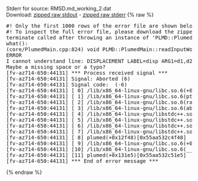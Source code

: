 Stderr for source:  RMSD.md_working_2.dat   
Download: [zipped raw stdout](RMSD.md_working_2.dat.plumed.stdout.txt.zip) - [zipped raw stderr](RMSD.md_working_2.dat.plumed.stderr.txt.zip) 
{% raw %}
<pre>
#! Only the first 1000 rows of the error file are shown below
#! To inspect the full error file, please download the zipped raw stderr file above
terminate called after throwing an instance of 'PLMD::Plumed::ExceptionError'
what():
(core/PlumedMain.cpp:824) void PLMD::PlumedMain::readInputWords(const std::vector<std::__cxx11::basic_string<char> >&)
ERROR
I cannot understand line: DISPLACEMENT LABEL=disp ARG1=d1,d2,d3 ARG2=d1_ref,d2_ref,d3_ref
Maybe a missing space or a typo?
[fv-az714-650:44131] *** Process received signal ***
[fv-az714-650:44131] Signal: Aborted (6)
[fv-az714-650:44131] Signal code:  (-6)
[fv-az714-650:44131] [ 0] /lib/x86_64-linux-gnu/libc.so.6(+0x42520)[0x7f0c6e242520]
[fv-az714-650:44131] [ 1] /lib/x86_64-linux-gnu/libc.so.6(pthread_kill+0x12c)[0x7f0c6e2969fc]
[fv-az714-650:44131] [ 2] /lib/x86_64-linux-gnu/libc.so.6(raise+0x16)[0x7f0c6e242476]
[fv-az714-650:44131] [ 3] /lib/x86_64-linux-gnu/libc.so.6(abort+0xd3)[0x7f0c6e2287f3]
[fv-az714-650:44131] [ 4] /lib/x86_64-linux-gnu/libstdc++.so.6(+0xa2b9e)[0x7f0c6e6a2b9e]
[fv-az714-650:44131] [ 5] /lib/x86_64-linux-gnu/libstdc++.so.6(+0xae20c)[0x7f0c6e6ae20c]
[fv-az714-650:44131] [ 6] /lib/x86_64-linux-gnu/libstdc++.so.6(+0xae277)[0x7f0c6e6ae277]
[fv-az714-650:44131] [ 7] /lib/x86_64-linux-gnu/libstdc++.so.6(__cxa_rethrow+0x4b)[0x7f0c6e6ae52b]
[fv-az714-650:44131] [ 8] plumed(+0x12f48)[0x55aa532c4f48]
[fv-az714-650:44131] [ 9] /lib/x86_64-linux-gnu/libc.so.6(+0x29d90)[0x7f0c6e229d90]
[fv-az714-650:44131] [10] /lib/x86_64-linux-gnu/libc.so.6(__libc_start_main+0x80)[0x7f0c6e229e40]
[fv-az714-650:44131] [11] plumed(+0x131e5)[0x55aa532c51e5]
[fv-az714-650:44131] *** End of error message ***
</pre>
{% endraw %}
